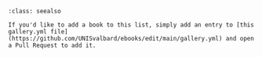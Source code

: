```{admonition} One missing?
:class: seealso

If you'd like to add a book to this list, simply add an entry to [this gallery.yml file](https://github.com/UNISvalbard/ebooks/edit/main/gallery.yml) and open a Pull Request to add it.
```

```{include} gallery.txt
```
